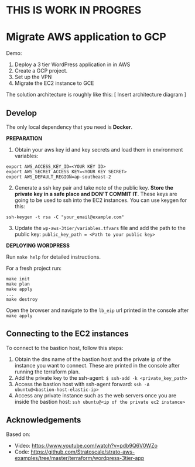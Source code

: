 THIS IS WORK IN PROGRES
===========================================

# Migrate AWS application to GCP

Demo: 

1. Deploy a 3 tier WordPress application in in AWS
2. Create a GCP project. 
3. Set up the VPN 
4. Migrate the EC2 instance to GCE

The solution architecture is roughly like this:
[ Insert architecture diagram ]


## Develop

The only local dependency that you need is **Docker**.


**PREPARATION**

1. Obtain your aws key id and key secrets and load them in environment variables:
```
export AWS_ACCESS_KEY_ID=<YOUR KEY ID>
export AWS_SECRET_ACCESS_KEY=<YOUR KEY SECRET>
export AWS_DEFAULT_REGION=ap-southeast-2
```

2. Generate a ssh key pair and take note of the public key. **Store the private key in a safe place and DON'T COMMIT IT**. These keys are going to be used to ssh into the EC2 instances. You can use keygen for this:
```
ssh-keygen -t rsa -C "your_email@example.com"
```

3. Update the `wp-aws-3tier/variables.tfvars` file and add the path to the public key: `public_key_path = <Path to your public key>`

**DEPLOYING WORDPRESS**

Run `make help` for detailed instructions.

For a fresh project run:
```
make init
make plan
make apply
...
make destroy
```
Open the browser and navigate to the `lb_eip` url printed in the console after `make apply`

## Connecting to the EC2 instances

To connect to the bastion host, follow this steps:
1. Obtain the dns name of the bastion host and the private ip of the instance you want to connect. These are printed in the console after running the terraform plan.
2. Add the private key to the ssh-agent: `$ ssh-add -k <private_key_path>`
3. Access the bastion host with ssh-agent forward: `ssh -A ubuntu@<bastion-host-elastic-ip>`
4. Access any private instance such as the web servers once you are inside the bastion host: `ssh ubuntu@<ip of the private ec2 instance>`


## Acknowledgements

Based on:
* Video: https://www.youtube.com/watch?v=pdb9Q6V0WZo
* Code: https://github.com/Stratoscale/strato-aws-examples/tree/master/terraform/wordpress-3tier-app
